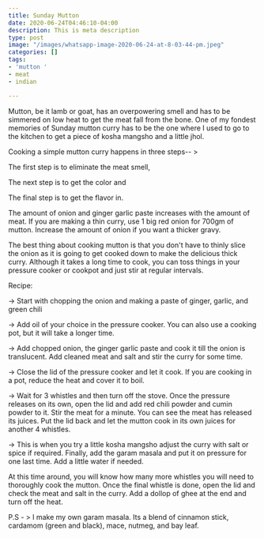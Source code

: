 ```yaml
---
title: Sunday Mutton
date: 2020-06-24T04:46:10-04:00
description: This is meta description
type: post
image: "/images/whatsapp-image-2020-06-24-at-8-03-44-pm.jpeg"
categories: []
tags:
- 'mutton '
- meat
- indian

---
```

Mutton, be it lamb or goat, has an overpowering smell and has to be simmered on low heat to get the meat fall from the bone. One of my fondest memories of Sunday mutton curry has to be the one where I used to go to the kitchen to get a piece of kosha mangsho and a little jhol. 

Cooking a simple mutton curry happens in three steps-- > 

The first step is to eliminate the meat smell, 

The next step is to get the color and 

The final step is to get the flavor in.

The amount of onion and ginger garlic paste increases with the amount of meat. If you are making a thin curry, use 1 big red onion for 700gm of mutton. Increase the amount of onion if you want a thicker gravy.

The best thing about cooking mutton is that you don't have to thinly slice the onion as it is going to get cooked down to make the delicious thick curry. Although it takes a long time to cook, you can toss things in your pressure cooker or cookpot and just stir at regular intervals.

Recipe:

\-> Start with chopping the onion and making a paste of ginger, garlic, and green chili

\-> Add oil of your choice in the pressure cooker. You can also use a cooking pot, but it will take a longer time. 

\-> Add chopped onion, the ginger garlic paste and cook it till the onion is translucent. Add cleaned meat and salt and stir the curry for some time.

\-> Close the lid of the pressure cooker and let it cook. If you are cooking in a pot, reduce the heat and cover it to boil.

\-> Wait for 3 whistles and then turn off the stove. Once the pressure releases on its own, open the lid and add red chili powder and cumin powder to it. Stir the meat for a minute. You can see the meat has released its juices.  Put the lid back and let the mutton cook in its own juices for another 4 whistles.

\-> This is when you try a little kosha mangsho adjust the curry with salt or spice if required. Finally, add the garam masala and put it on pressure for one last time. Add a little water if needed. 

At this time around, you will know how many more whistles you will need to thoroughly cook the mutton.  Once the final whistle is done, open the lid and check the meat and salt in the curry. Add a dollop of ghee at the end and turn off the heat.

P.S - > I make my own garam masala. Its a blend of cinnamon stick, cardamom (green and black), mace, nutmeg, and bay leaf.